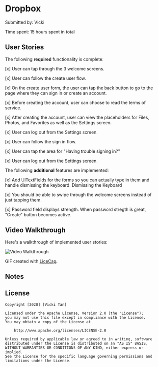 # Dropbox

Submitted by: Vicki

Time spent: 15 hours spent in total


## User Stories

The following **required** functionality is complete:

[x] User can tap through the 3 welcome screens.

[x] User can follow the create user flow.

[x] On the create user form, the user can tap the back button to go to the page where they can sign in or create an account.

[x] Before creating the account, user can choose to read the terms of service.

[x] After creating the account, user can view the placeholders for Files, Photos, and Favorites as well as the Settings screen.

[x] User can log out from the Settings screen.

[x] User can follow the sign in flow.

[x] User can tap the area for "Having trouble signing in?"

[x] User can log out from the Settings screen.


The following **additional** features are implemented:

[x] Add UITextFields for the forms so you can actually type in them and handle dismissing the keyboard. Dismissing the Keyboard

[x] You should be able to swipe through the welcome screens instead of just tapping them.

[x] Password field displays strength. When password stregth is great, "Create" button becomes active.


## Video Walkthrough 

Here's a walkthrough of implemented user stories:

<img src='/course_images/ios_for_designers/name%20of%20your%20file%20in%20the%20repo.gif' title='Video Walkthrough' width='' alt='Video Walkthrough' />

GIF created with [LiceCap](http://www.cockos.com/licecap/).

## Notes



## License

    Copyright [2020] [Vicki Tan]

    Licensed under the Apache License, Version 2.0 (the "License");
    you may not use this file except in compliance with the License.
    You may obtain a copy of the License at

        http://www.apache.org/licenses/LICENSE-2.0

    Unless required by applicable law or agreed to in writing, software
    distributed under the License is distributed on an "AS IS" BASIS,
    WITHOUT WARRANTIES OR CONDITIONS OF ANY KIND, either express or implied.
    See the License for the specific language governing permissions and
    limitations under the License.
